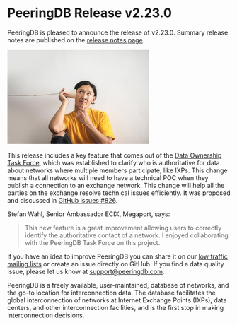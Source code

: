 # PeeringDB Release v2.23.0

PeeringDB is pleased to announce the release of v2.23.0. Summary release notes are published on the [release notes page](https://docs.peeringdb.com/release_notes/).

![Man listening to a paper cup phone](listening_to_paper_cup_phone.jpg)

This release includes a key feature that comes out of the [Data Ownership Task Force](https://docs.peeringdb.com/taskforce/dataownership/), which was established to clarify who is authoritative for data about networks where multiple members participate, like IXPs. This change means that all networks will need to have a technical POC when they publish a connection to an exchange network. This change will help all the parties on the exchange resolve technical issues efficiently. It was proposed and discussed in [GitHub issues #826](https://github.com/peeringdb/peeringdb/issues/826). 

Stefan Wahl, Senior Ambassador ECIX, Megaport, says:
> This new feature is a great improvement allowing users to correctly identify the authoritative contact of a network. I enjoyed collaborating with the PeeringDB Task Force on this project.

If you have an idea to improve PeeringDB you can share it on our [low traffic mailing lists](https://docs.peeringdb.com/#mailing-lists) or create an issue directly on GitHub. If you find a data quality issue, please let us know at <support@peeringdb.com>. 

PeeringDB is a freely available, user-maintained, database of networks, and the go-to location for interconnection data. The database facilitates the global interconnection of networks at Internet Exchange Points (IXPs), data centers, and other interconnection facilities, and is the first stop in making interconnection decisions.
